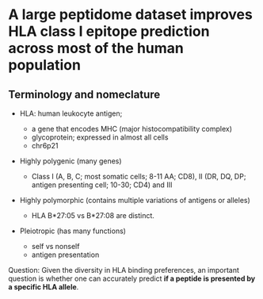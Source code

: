 # A large peptidome dataset improves HLA class I epitope prediction across most of the human population

## Terminology and nomeclature
- HLA: human leukocyte antigen; 
  - a gene that encodes MHC (major histocompatibility complex)
  - glycoprotein; expressed in almost all cells
  - chr6p21

- Highly polygenic (many genes)
  - Class I (A, B, C; most somatic cells; 8-11 AA; CD8), II (DR, DQ, DP; antigen presenting cell; 10-30; CD4) and III
- Highly polymorphic (contains multiple variations of antigens or alleles)
  - HLA B\*27:05 vs B\*27:08 are distinct.
- Pleiotropic (has many functions)
  - self vs nonself
  - antigen presentation

Question: Given the diversity in HLA binding preferences, an important question is whether one can accurately predict **if a peptide is presented by a specific HLA allele**.
